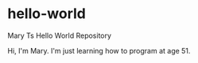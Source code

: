 # hello-world
Mary Ts Hello World Repository

Hi, I'm Mary.  I'm just learning how to program at age 51.

